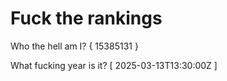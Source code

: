 # Fuck the rankings

Who the hell am I?
{ 15385131 }

What fucking year is it?
[ 2025-03-13T13:30:00Z ]
